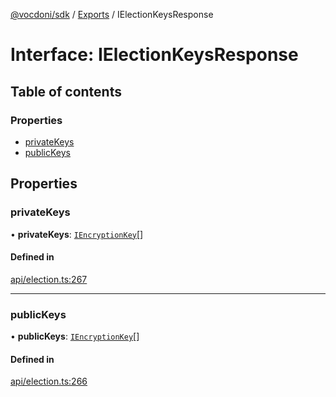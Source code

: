 [@vocdoni/sdk](/sdk) / [Exports](../modules) / IElectionKeysResponse

# Interface: IElectionKeysResponse

## Table of contents

### Properties

- [privateKeys](IElectionKeysResponse#privatekeys)
- [publicKeys](IElectionKeysResponse#publickeys)

## Properties

### privateKeys

• **privateKeys**: [`IEncryptionKey`](IEncryptionKey)[]

#### Defined in

[api/election.ts:267](https://github.com/vocdoni/vocdoni-sdk/blob/9e24a20/src/api/election.ts#L267)

___

### publicKeys

• **publicKeys**: [`IEncryptionKey`](IEncryptionKey)[]

#### Defined in

[api/election.ts:266](https://github.com/vocdoni/vocdoni-sdk/blob/9e24a20/src/api/election.ts#L266)
